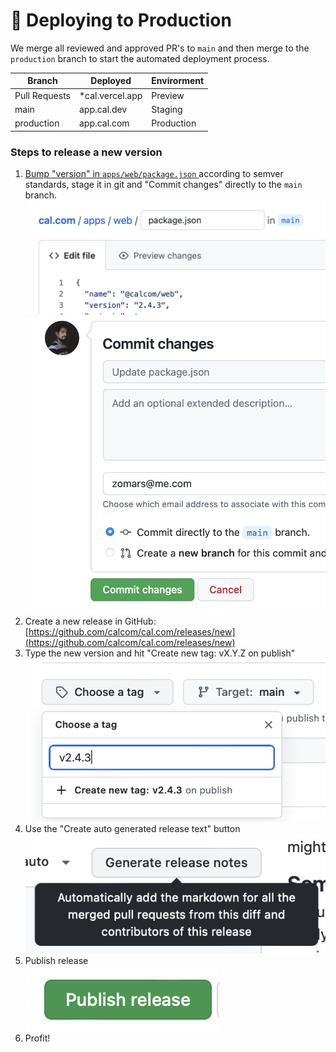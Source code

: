 # 🌝 Deploying to Production

We merge all reviewed and approved PR's to `main` and then merge to the `production` branch to start the automated deployment process.&#x20;

| Branch        | Deployed         | Envirorment |
| ------------- | ---------------- | ----------- |
| Pull Requests | \*cal.vercel.app | Preview     |
| main          | app.cal.dev      | Staging     |
| production    | app.cal.com      | Production  |

### Steps to release a new version

1. [Bump "version" in `apps/web/package.json` ](https://github.com/calcom/cal.com/edit/main/apps/web/package.json)according to semver standards, stage it in git and "Commit changes" directly to the `main` branch.\
   <img src="../../.gitbook/assets/image (6) (1).png" alt="" data-size="original"> <img src="../../.gitbook/assets/image (8) (1).png" alt="" data-size="original">
2. Create a new release in GitHub:\
   [https://github.com/calcom/cal.com/releases/new](https://github.com/calcom/cal.com/releases/new)
3. Type the new version and hit "Create new tag: vX.Y.Z on publish"\
   ![](<../../.gitbook/assets/image (14) (1).png>)
4. Use the "Create auto generated release text" button\
   ![](<../../.gitbook/assets/image (2) (1).png>)
5. Publish release\
   ![](<../../.gitbook/assets/image (11) (1).png>)
6. Profit!
